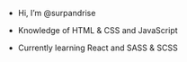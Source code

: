 
- Hi, I’m @surpandrise

- Knowledge of HTML & CSS and JavaScript

- Currently learning React and SASS & SCSS
